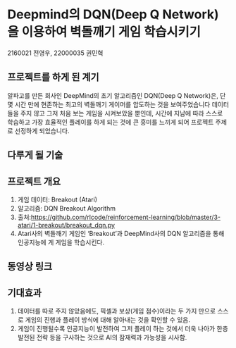 Deepmind의 DQN(Deep Q Network)을 이용하여 벽돌깨기 게임 학습시키기
=========
2160021 전영우, 22000035 권민혁
 
프로젝트를 하게 된 계기
-------
알파고를 만든 회사인 DeepMind의 초기 알고리즘인 DQN(Deep Q Network)은, 단 몇 시간 만에 현존하는 최고의 벽돌깨기 게이머를 압도하는 것을 보여주었습니다 데이터들을 주지 않고 그저 처음 보는 게임을 시켜보았을 뿐인데, 시간에 지남에 따라 스스로 학습하고 가장 효율적인 플레이를 하게 되는 것에 큰 흥미를 느끼게 되어 프로젝트 주제로 선정하게 되었습니다.

다루게 될 기술
-------



프로젝트 개요
-------
1. 게임 데이터: Breakout (Atari)
2. 알고리즘: DQN Breakout Algorithm
3. 출처:https://github.com/rlcode/reinforcement-learning/blob/master/3-atari/1-breakout/breakout_dqn.py
4. Atari사의 벽돌깨기 게임인 ‘Breakout’과 DeepMind사의 DQN 알고리즘을 통해 인공지능에
게 게임을 학습시킨다.

동영상 링크
-----


기대효과
-------
1. 데이터를 따로 주지 않았음에도, 픽셀과 보상(게임 점수)이라는 두 가지 만으로 스스로 게임의 진행과 플레이 방식에 대해 알아내는 것을 확인할 수 있음. 
2. 게임이 진행될수록 인공지능이 발전하여 그저 플레이 하는 것에서 더욱 나아가 한층 발전된 전략 등을 구사하는 것으로 AI의 잠재력과 가능성을 시사함.